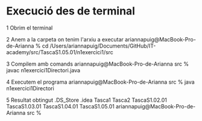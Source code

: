 
# Execució des de terminal

1 Obrim el terminal

2 Anem a la carpeta on tenim l'arxiu a executar
ariannapuig@MacBook-Pro-de-Arianna % cd /Users/ariannapuig/Documents/GitHub/IT-academy/src/TascaS1.05.01/n1exercici1/src

3 Compilem amb comands 
ariannapuig@MacBook-Pro-de-Arianna src % javac n1exercici1Directori.java

4 Executem el programa
ariannapuig@MacBook-Pro-de-Arianna src % java n1exercici1Directori

5 Resultat obtingut
.DS_Store
.idea
Tasca1
Tasca2
TascaS1.02.01
TascaS1.03.01
TascaS1.04.01
TascaS1.05.01
ariannapuig@MacBook-Pro-de-Arianna src % 
